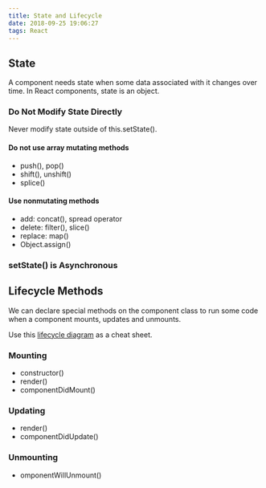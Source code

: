 ```yaml
---
title: State and Lifecycle
date: 2018-09-25 19:06:27
tags: React
---
```

## State
A component needs state when some data associated with it changes over time.
In React components, state is an object. 

### Do Not Modify State Directly
Never modify state outside of this.setState().

#### Do not use array mutating methods
* push(), pop()
* shift(), unshift()
* splice()

#### Use nonmutating methods
* add: concat(), spread operator
* delete: filter(), slice()
* replace: map()
* Object.assign()

### setState() is Asynchronous

## Lifecycle Methods
We can declare special methods on the component class to run some code when a component mounts, updates and unmounts.

Use this [lifecycle diagram](http://projects.wojtekmaj.pl/react-lifecycle-methods-diagram/) as a cheat sheet.

### Mounting
* constructor()
* render()
* componentDidMount()

### Updating
* render()
* componentDidUpdate()

### Unmounting
* omponentWillUnmount()